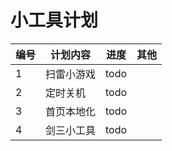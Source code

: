 # 小工具计划





| 编号  | 计划内容 | 进度 | 其他   |  
|-----| -- | ---- |------|  
| 1   | 扫雷小游戏 | todo |      |  
| 2   | 定时关机 | todo |      |  
| 3   | 首页本地化 | todo |      |  
| 4   | 剑三小工具 | todo |      |  
